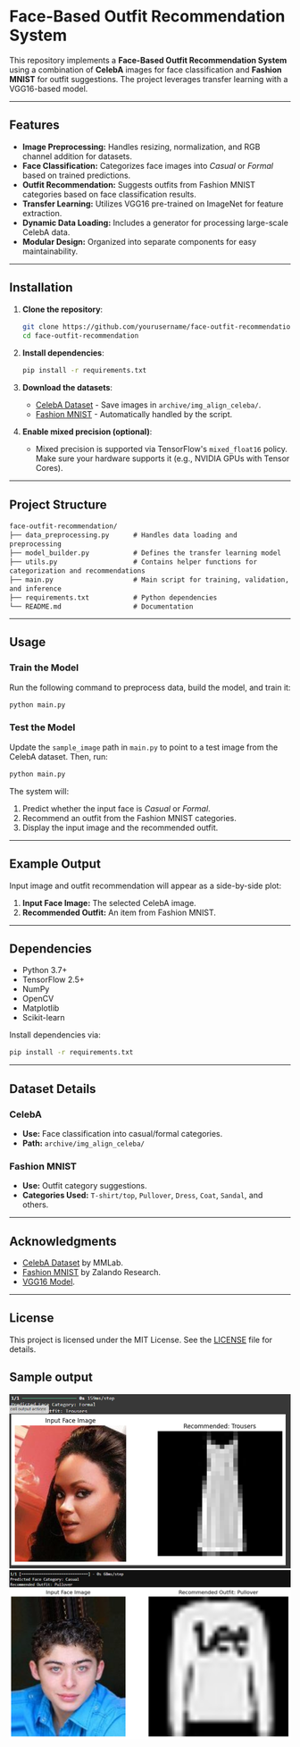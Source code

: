 

# Face-Based Outfit Recommendation System

This repository implements a **Face-Based Outfit Recommendation System** using a combination of **CelebA** images for face classification and **Fashion MNIST** for outfit suggestions. The project leverages transfer learning with a VGG16-based model.

---

## Features
- **Image Preprocessing:** Handles resizing, normalization, and RGB channel addition for datasets.
- **Face Classification:** Categorizes face images into *Casual* or *Formal* based on trained predictions.
- **Outfit Recommendation:** Suggests outfits from Fashion MNIST categories based on face classification results.
- **Transfer Learning:** Utilizes VGG16 pre-trained on ImageNet for feature extraction.
- **Dynamic Data Loading:** Includes a generator for processing large-scale CelebA data.
- **Modular Design:** Organized into separate components for easy maintainability.

---

## Installation
1. **Clone the repository**:
   ```bash
   git clone https://github.com/yourusername/face-outfit-recommendation.git
   cd face-outfit-recommendation
   ```

2. **Install dependencies**:
   ```bash
   pip install -r requirements.txt
   ```

3. **Download the datasets**:
   - [CelebA Dataset](https://mmlab.ie.cuhk.edu.hk/projects/CelebA.html) - Save images in `archive/img_align_celeba/`.
   - [Fashion MNIST](https://www.tensorflow.org/datasets/catalog/fashion_mnist) - Automatically handled by the script.

4. **Enable mixed precision (optional)**:
   - Mixed precision is supported via TensorFlow's `mixed_float16` policy. Make sure your hardware supports it (e.g., NVIDIA GPUs with Tensor Cores).

---

## Project Structure

```plaintext
face-outfit-recommendation/
├── data_preprocessing.py      # Handles data loading and preprocessing
├── model_builder.py           # Defines the transfer learning model
├── utils.py                   # Contains helper functions for categorization and recommendations
├── main.py                    # Main script for training, validation, and inference
├── requirements.txt           # Python dependencies
└── README.md                  # Documentation
```

---

## Usage

### Train the Model
Run the following command to preprocess data, build the model, and train it:
```bash
python main.py
```

### Test the Model
Update the `sample_image` path in `main.py` to point to a test image from the CelebA dataset. Then, run:
```bash
python main.py
```

The system will:
1. Predict whether the input face is *Casual* or *Formal*.
2. Recommend an outfit from the Fashion MNIST categories.
3. Display the input image and the recommended outfit.

---

## Example Output
Input image and outfit recommendation will appear as a side-by-side plot:
1. **Input Face Image:** The selected CelebA image.
2. **Recommended Outfit:** An item from Fashion MNIST.

---

## Dependencies
- Python 3.7+
- TensorFlow 2.5+
- NumPy
- OpenCV
- Matplotlib
- Scikit-learn

Install dependencies via:
```bash
pip install -r requirements.txt
```

---

## Dataset Details

### CelebA
- **Use:** Face classification into casual/formal categories.
- **Path:** `archive/img_align_celeba/`

### Fashion MNIST
- **Use:** Outfit category suggestions.
- **Categories Used:** `T-shirt/top`, `Pullover`, `Dress`, `Coat`, `Sandal`, and others.

---

## Acknowledgments
- [CelebA Dataset](https://mmlab.ie.cuhk.edu.hk/projects/CelebA.html) by MMLab.
- [Fashion MNIST](https://github.com/zalandoresearch/fashion-mnist) by Zalando Research.
- [VGG16 Model](https://keras.io/api/applications/vgg/#vgg16-function).

---

## License
This project is licensed under the MIT License. See the [LICENSE](LICENSE) file for details.
## Sample output
![Sample Output](https://github.com/funnyPhani/Outfit-Recommendation/blob/main/Screenshot%202024-11-27%20123739.png)
![Sample Output](https://github.com/funnyPhani/Outfit-Recommendation/blob/main/Screenshot%202024-11-27%20123647.png)




